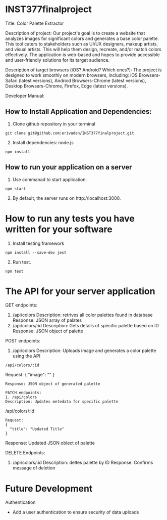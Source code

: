 # INST377finalproject
Title: Color Palette Extractor

Description of project: Our project's goal is to create a website that analyzes images for significant colors and generates a base color palette. This tool caters to stakeholders such as UI/UX designers, makeup artists, and visual artists. This will help them design, recreate, and/or match colors effectively. The application is web-based and hopes to provide accessible and user-friendly solutions for its target audience.

Description of target browsers (iOS? Android? Which ones?): The project is designed to work smoothly on modern browsers, including: iOS Browsers-Safari (latest versions), Android Browsers-Chrome (latest versions), Desktop Browsers-Chrome, Firefox, Edge (latest versions).


Developer Manual:

## How to Install Application and Dependencies:

1. Clone github repository in your terminal
```
git clone git@github.com:erivaden/INST377finalproject.git
```
2. Install dependencies: node.js
```
npm install
```
## How to run your application on a server
1. Use commanad to start application:
```
npm start
```
2. By default, the server runs on http://localhost:3000. 
# How to run any tests you have written for your software
1. Install testing framework
```
npm install --save-dev jest
```
2. Run test.
```
npm test
```
# The API for your server application
GET endpoints:
1. /api/colors
  Description: retrives all color palettes found in database
  Response: JSON array of palates 
2. /api/colors/:id
  Description: Gets details of specific palette based on ID
  Response: JSON object of palette

POST endpoints:
1. /api/colors
  Description: Uploads image and generates a color palette using the API
  ```
  /api/colors/:id
  ```
  Request:
  {
    "image": "<base64-encoded image>"
  }
  ```
  Response: JSON object of generated palette

PATCH endpoints:
1. /api/colors
  Description: Updates metedata for specific palette
  ```
  /api/colors/:id
  ```
  Request:
  {
    "title": "Updated Title"
  }
  ```
  Response: Updated JSON oblect of palette

DELETE Endpoints:
1. /api/colors/:id
   Description: deltes palette by ID
   Response: Confirms message of deletion 

# Future Development

Authentication
- Add a user authentication to ensure security of data uploads
